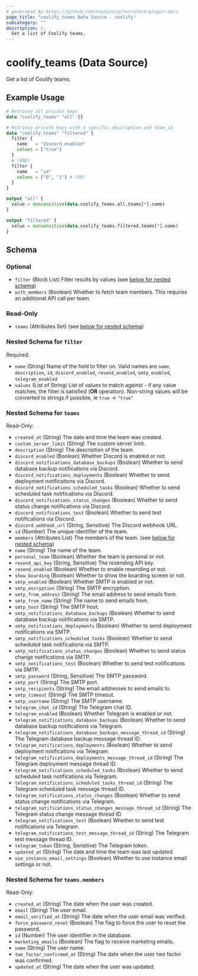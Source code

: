 ```yaml
---
# generated by https://github.com/hashicorp/terraform-plugin-docs
page_title: "coolify_teams Data Source - coolify"
subcategory: ""
description: |-
  Get a list of Coolify teams.
---
```


# coolify_teams (Data Source)

Get a list of Coolify teams.

## Example Usage

```terraform
# Retrieve all private keys
data "coolify_teams" "all" {}

# Retrieve private keys with a specific description and team_id
data "coolify_teams" "filtered" {
  filter {
    name   = "discord_enabled"
    values = ["true"]
  }
  # (AND)
  filter {
    name   = "id"
    values = ["0", "1"] # (OR)
  }
}

output "all" {
  value = nonsensitive(data.coolify_teams.all.teams[*].name)
}

output "filtered" {
  value = nonsensitive(data.coolify_teams.filtered.teams[*].name)
}
```

<!-- schema generated by tfplugindocs -->
## Schema

### Optional

- `filter` (Block List) Filter results by values (see [below for nested schema](#nestedblock--filter))
- `with_members` (Boolean) Whether to fetch team members. This requires an additional API call per team.

### Read-Only

- `teams` (Attributes Set) (see [below for nested schema](#nestedatt--teams))

<a id="nestedblock--filter"></a>
### Nested Schema for `filter`

Required:

- `name` (String) Name of the field to filter on. Valid names are `name`, `description`, `id`, `discord_enabled`, `resend_enabled`, `smtp_enabled`, `telegram_enabled`
- `values` (List of String) List of values to match against - if any value matches, the filter is satisfied (**OR** operation). Non-string values will be converted to strings if possible, ie `true` -> `"true"`


<a id="nestedatt--teams"></a>
### Nested Schema for `teams`

Read-Only:

- `created_at` (String) The date and time the team was created.
- `custom_server_limit` (String) The custom server limit.
- `description` (String) The description of the team.
- `discord_enabled` (Boolean) Whether Discord is enabled or not.
- `discord_notifications_database_backups` (Boolean) Whether to send database backup notifications via Discord.
- `discord_notifications_deployments` (Boolean) Whether to send deployment notifications via Discord.
- `discord_notifications_scheduled_tasks` (Boolean) Whether to send scheduled task notifications via Discord.
- `discord_notifications_status_changes` (Boolean) Whether to send status change notifications via Discord.
- `discord_notifications_test` (Boolean) Whether to send test notifications via Discord.
- `discord_webhook_url` (String, Sensitive) The Discord webhook URL.
- `id` (Number) The unique identifier of the team.
- `members` (Attributes List) The members of the team. (see [below for nested schema](#nestedatt--teams--members))
- `name` (String) The name of the team.
- `personal_team` (Boolean) Whether the team is personal or not.
- `resend_api_key` (String, Sensitive) The resending API key.
- `resend_enabled` (Boolean) Whether to enable resending or not.
- `show_boarding` (Boolean) Whether to show the boarding screen or not.
- `smtp_enabled` (Boolean) Whether SMTP is enabled or not.
- `smtp_encryption` (String) The SMTP encryption.
- `smtp_from_address` (String) The email address to send emails from.
- `smtp_from_name` (String) The name to send emails from.
- `smtp_host` (String) The SMTP host.
- `smtp_notifications_database_backups` (Boolean) Whether to send database backup notifications via SMTP.
- `smtp_notifications_deployments` (Boolean) Whether to send deployment notifications via SMTP.
- `smtp_notifications_scheduled_tasks` (Boolean) Whether to send scheduled task notifications via SMTP.
- `smtp_notifications_status_changes` (Boolean) Whether to send status change notifications via SMTP.
- `smtp_notifications_test` (Boolean) Whether to send test notifications via SMTP.
- `smtp_password` (String, Sensitive) The SMTP password.
- `smtp_port` (String) The SMTP port.
- `smtp_recipients` (String) The email addresses to send emails to.
- `smtp_timeout` (String) The SMTP timeout.
- `smtp_username` (String) The SMTP username.
- `telegram_chat_id` (String) The Telegram chat ID.
- `telegram_enabled` (Boolean) Whether Telegram is enabled or not.
- `telegram_notifications_database_backups` (Boolean) Whether to send database backup notifications via Telegram.
- `telegram_notifications_database_backups_message_thread_id` (String) The Telegram database backup message thread ID.
- `telegram_notifications_deployments` (Boolean) Whether to send deployment notifications via Telegram.
- `telegram_notifications_deployments_message_thread_id` (String) The Telegram deployment message thread ID.
- `telegram_notifications_scheduled_tasks` (Boolean) Whether to send scheduled task notifications via Telegram.
- `telegram_notifications_scheduled_tasks_thread_id` (String) The Telegram scheduled task message thread ID.
- `telegram_notifications_status_changes` (Boolean) Whether to send status change notifications via Telegram.
- `telegram_notifications_status_changes_message_thread_id` (String) The Telegram status change message thread ID.
- `telegram_notifications_test` (Boolean) Whether to send test notifications via Telegram.
- `telegram_notifications_test_message_thread_id` (String) The Telegram test message thread ID.
- `telegram_token` (String, Sensitive) The Telegram token.
- `updated_at` (String) The date and time the team was last updated.
- `use_instance_email_settings` (Boolean) Whether to use instance email settings or not.

<a id="nestedatt--teams--members"></a>
### Nested Schema for `teams.members`

Read-Only:

- `created_at` (String) The date when the user was created.
- `email` (String) The user email.
- `email_verified_at` (String) The date when the user email was verified.
- `force_password_reset` (Boolean) The flag to force the user to reset the password.
- `id` (Number) The user identifier in the database.
- `marketing_emails` (Boolean) The flag to receive marketing emails.
- `name` (String) The user name.
- `two_factor_confirmed_at` (String) The date when the user two factor was confirmed.
- `updated_at` (String) The date when the user was updated.
